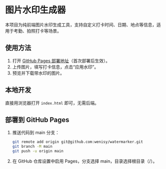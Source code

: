 # 图片水印生成器

本项目为纯前端图片水印生成工具，支持自定义打卡时间、日期、地点等信息，适用于考勤、拍照打卡等场景。

## 使用方法

1. 打开 [GitHub Pages 部署地址](https://wenisy.github.io/watermarker/)（首次部署后生效）。
2. 上传图片，填写打卡信息，点击“应用水印”。
3. 预览并下载带水印的图片。

## 本地开发

直接用浏览器打开 `index.html` 即可，无需后端。

## 部署到 GitHub Pages

1. 推送代码到 main 分支：
   ```bash
   git remote add origin git@github.com:wenisy/watermarker.git
   git branch -M main
   git push -u origin main
   ```
2. 在 GitHub 仓库设置中启用 Pages，分支选择 main，目录选择根目录（/）。